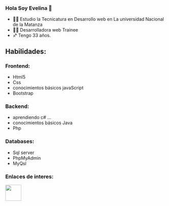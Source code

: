 

### Hola Soy Evelina 👋

- 🙋‍♀️ Estudio la Tecnicatura en Desarrollo web en La universidad Nacional de la Matanza
- 👩‍💻 Desarrolladora web Trainee
- ♐ Tengo 33 años.

## Habilidades:

### Frontend: 
- Html5
- Css
- conocimientos básicos javaScript
- Bootstrap


### Backend:
- aprendiendo c# ...
- conocimientos básicos Java
- Php

### Databases:
- Sql server 
- PhpMyAdmin
- MyQsl

### Enlaces de interes:

<div>
  <a href="https://www.linkedin.com/in/evelina-nu%C3%B1ez/">
<img src="https://cdn.jsdelivr.net/gh/devicons/devicon/icons/linkedin/linkedin-original.svg" width="50" />
  </a>
</div>
